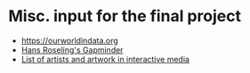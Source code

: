 # Misc. input for the final project

- https://ourworldindata.org
- [Hans Roseling's Gapminder](https://www.gapminder.org/tools/#$chart-type=bubbles)
- [List of artists and artwork in interactive media](https://github.com/jbenno/nyuad_decoding_nature/blob/master/10_Final_Project/Art.md)
